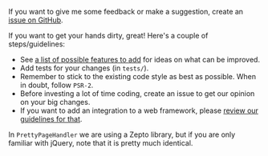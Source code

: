 If you want to give me some feedback or make a suggestion, create an [issue on GitHub](https://github.com/filp/whoops/issues/new).

If you want to get your hands dirty, great! Here's a couple of steps/guidelines:
- See [a list of possible features to add](https://github.com/filp/whoops/wiki/Possible-features-to-add) for ideas on what can be improved.
- Add tests for your changes (in `tests/`).
- Remember to stick to the existing code style as best as possible. When in doubt, follow `PSR-2`.
- Before investing a lot of time coding, create an issue to get our opinion on your big changes.
- If you want to add an integration to a web framework, please [review our guidelines for that](https://github.com/filp/whoops/wiki/Contributing-an-integration-with-a-framework).

In `PrettyPageHandler` we are using a Zepto library, but if you are only familiar with jQuery, note that it is pretty much identical.
